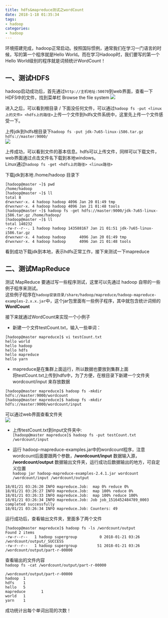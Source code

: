 ```yaml
---
title: hdfs&mapreduce测试之wordCount
date: 2018-1-18 01:35:34
tags:
- hadoop
categories:
- hadoop
---
```


环境搭建完成，hadoop正常启动。按照国际惯例，通常我们在学习一门语言的时候，写的第一个程序就是Hello World。而在学习Hadoop时，我们要写的第一个Hello World级别的程序就是词频统计WordCount！
## 一、测试HDFS
hadoop启动成功后，首先通过``http://主机地址:50070``到web界面，查看一下HDFS中的文件，找到菜单栏 Browse the file system
![](http://wx2.sinaimg.cn/large/005TBZ5oly1fnnk2dnae9j30mw0363ye.jpg)  
<!-- more -->
进入之后，可以看到根目录 / 下面没任何文件，可以通过``hadoop fs -put <linux上的文件> <hdfs上的路径>``上传一个文件到hdfs文件系统中，这里先上传一个文件感受一下。  

上传jdk到hdfs根目录下``hadoop fs -put jdk-7u65-linux-i586.tar.gz hdfs://master:9000/``  
![](http://wx4.sinaimg.cn/large/005TBZ5oly1fnnleok1cjj311u09adg3.jpg)

上传成功，可以看到文件的基本信息。hdfs可以上传文件，同样可以下载文件，web界面通过点击文件名下载到本地windows。  
Linux通过``hadoop fs -get <hdfs上的路径> <linux路径>``  

下载jdk到本地 /home/hadoop 目录下  
```shell
[hadoop@master ~]$ pwd
/home/hadoop
[hadoop@master ~]$ ll
total 8
drwxrwxr-x. 4 hadoop hadoop 4096 Jan 20 01:49 tmp
drwxrwxr-x. 4 hadoop hadoop 4096 Jan 21 01:48 tools
[hadoop@master ~]$ hadoop fs -get hdfs://master:9000/jdk-7u65-linux-i586.tar.gz /home/hadoop/
[hadoop@master ~]$ ll
total 140232
-rw-r--r--. 1 hadoop hadoop 143588167 Jan 21 01:51 jdk-7u65-linux-i586.tar.gz
drwxrwxr-x. 4 hadoop hadoop      4096 Jan 20 01:49 tmp
drwxrwxr-x. 4 hadoop hadoop      4096 Jan 21 01:48 tools
```
看到成功下载jdk到本地，表示hdfs正常工作，接下来测试一下mapreduce  

## 二、测试MapReduce  
测试 MapReduce 要通过写一些程序测试，这里可以先通过 hadoop 自带的一些例子程序来测试。  
这些例子程序在``hadoop安装目录/share/hadoop/mapreduce/hadoop-mapreduce-examples-2.x.x.jar``中，这个jar包里面有一些例子程序，其中就包含统计词频的 **WordCount**  

接下来就通过WordCount来实现一个小例子  
* 新建一个文件testCount.txt，输入一些单词：  
```shell
[hadoop@master mapreduce]$ vi testCount.txt
hello world
hello hadoop
hello hdfs
hello mapreduce
hello yarn
```
* mapreduce是在集群上面运行，所以数据也要放到集群上面  
将testCount.txt上传到hdfs中，为了方便，在根目录下新建一个文件夹 wordcount/input 来存放数据

```shell
[hadoop@master mapreduce]$ hadoop fs -mkdir hdfs://master:9000/wordcount
[hadoop@master mapreduce]$ hadoop fs -mkdir hdfs://master:9000/wordcount/input
```   
可以通过web界面查看文件夹</br>
![](http://wx2.sinaimg.cn/large/005TBZ5oly1fnnnxthe1yj30zn08tglt.jpg)</br>  

* 上传testCount.txt到input文件夹中:  
``[hadoop@master mapreduce]$ hadoop fs -put testCount.txt /wordcount/input``  

* 运行 hadoop-mapreduce-examples.jar中的wordcount程序，注意wordcount后面要跟两个参数，**/wordcount/input** 数据输入源，  **/wordcount/output** 数据输出文件夹，运行成功后数据输出的地方，可自定义位置  
``hadoop jar hadoop-mapreduce-examples-2.4.1.jar wordcount /wordcount/input /wordcount/output``  
```shell
18/01/21 03:26:20 INFO mapreduce.Job:  map 0% reduce 0%
18/01/21 03:26:27 INFO mapreduce.Job:  map 100% reduce 0%
18/01/21 03:26:33 INFO mapreduce.Job:  map 100% reduce 100%
18/01/21 03:26:34 INFO mapreduce.Job: Job job_1516452484789_0003 completed successfully
18/01/21 03:26:34 INFO mapreduce.Job: Counters: 49
```  
运行成功后，查看输出文件夹，里面多了两个文件  
```shell
[hadoop@master mapreduce]$ hadoop fs -ls /wordcount/output
Found 2 items
-rw-r--r--   1 hadoop supergroup          0 2018-01-21 03:26 /wordcount/output/_SUCCESS
-rw-r--r--   1 hadoop supergroup         51 2018-01-21 03:26 /wordcount/output/part-r-00000
```
查看输出的文件内容  
``hadoop fs -cat /wordcount/output/part-r-00000``
```shell
/wordcount/output/part-r-00000
hadoop  1
hdfs    1
hello   5
mapreduce       1
world   1
yarn    1
```  
成功统计出每个单词出现的次数！
